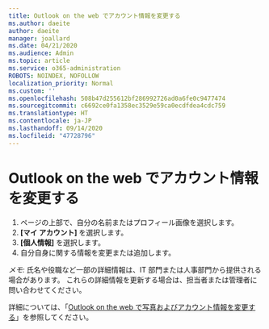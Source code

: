 ```yaml
---
title: Outlook on the web でアカウント情報を変更する
ms.author: daeite
author: daeite
manager: joallard
ms.date: 04/21/2020
ms.audience: Admin
ms.topic: article
ms.service: o365-administration
ROBOTS: NOINDEX, NOFOLLOW
localization_priority: Normal
ms.custom: ''
ms.openlocfilehash: 508b47d255612bf286992726ad0a6fe0c9477474
ms.sourcegitcommit: c6692ce0fa1358ec3529e59ca0ecdfdea4cdc759
ms.translationtype: HT
ms.contentlocale: ja-JP
ms.lasthandoff: 09/14/2020
ms.locfileid: "47728796"
---
```

# <a name="change-account-information-in-outlook-on-the-web"></a>Outlook on the web でアカウント情報を変更する

1. ページの上部で、自分の名前またはプロフィール画像を選択します。
1. **[マイ アカウント]** を選択します。
1. **[個人情報]** を選択します。
1. 自分自身に関する情報を変更または追加します。

*メモ:* 氏名や役職など一部の詳細情報は、IT 部門または人事部門から提供される場合があります。 これらの詳細情報を更新する場合は、担当者または管理者に問い合わせてください。

詳細については、「[Outlook on the web で写真およびアカウント情報を変更する](https://support.office.com/article/b2dbb289-851d-4bed-93c3-3e136f5659ec)」を参照してください。